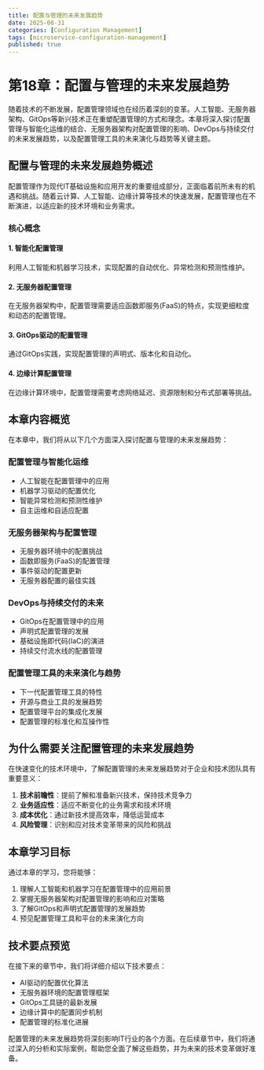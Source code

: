 ```yaml
---
title: 配置与管理的未来发展趋势
date: 2025-08-31
categories: [Configuration Management]
tags: [microservice-configuration-management]
published: true
---
```


# 第18章：配置与管理的未来发展趋势

随着技术的不断发展，配置管理领域也在经历着深刻的变革。人工智能、无服务器架构、GitOps等新兴技术正在重塑配置管理的方式和理念。本章将深入探讨配置管理与智能化运维的结合、无服务器架构对配置管理的影响、DevOps与持续交付的未来发展趋势，以及配置管理工具的未来演化与趋势等关键主题。

## 配置与管理的未来发展趋势概述

配置管理作为现代IT基础设施和应用开发的重要组成部分，正面临着前所未有的机遇和挑战。随着云计算、人工智能、边缘计算等技术的快速发展，配置管理也在不断演进，以适应新的技术环境和业务需求。

### 核心概念

#### 1. 智能化配置管理
利用人工智能和机器学习技术，实现配置的自动优化、异常检测和预测性维护。

#### 2. 无服务器配置管理
在无服务器架构中，配置管理需要适应函数即服务(FaaS)的特点，实现更细粒度和动态的配置管理。

#### 3. GitOps驱动的配置管理
通过GitOps实践，实现配置管理的声明式、版本化和自动化。

#### 4. 边缘计算配置管理
在边缘计算环境中，配置管理需要考虑网络延迟、资源限制和分布式部署等挑战。

## 本章内容概览

在本章中，我们将从以下几个方面深入探讨配置与管理的未来发展趋势：

### 配置管理与智能化运维
- 人工智能在配置管理中的应用
- 机器学习驱动的配置优化
- 智能异常检测和预测性维护
- 自主运维和自适应配置

### 无服务器架构与配置管理
- 无服务器环境中的配置挑战
- 函数即服务(FaaS)的配置管理
- 事件驱动的配置更新
- 无服务器配置的最佳实践

### DevOps与持续交付的未来
- GitOps在配置管理中的应用
- 声明式配置管理的发展
- 基础设施即代码(IaC)的演进
- 持续交付流水线的配置管理

### 配置管理工具的未来演化与趋势
- 下一代配置管理工具的特性
- 开源与商业工具的发展趋势
- 配置管理平台的集成化发展
- 配置管理的标准化和互操作性

## 为什么需要关注配置管理的未来发展趋势

在快速变化的技术环境中，了解配置管理的未来发展趋势对于企业和技术团队具有重要意义：

1. **技术前瞻性**：提前了解和准备新兴技术，保持技术竞争力
2. **业务适应性**：适应不断变化的业务需求和技术环境
3. **成本优化**：通过新技术提高效率，降低运营成本
4. **风险管理**：识别和应对技术变革带来的风险和挑战

## 本章学习目标

通过本章的学习，您将能够：

1. 理解人工智能和机器学习在配置管理中的应用前景
2. 掌握无服务器架构对配置管理的影响和应对策略
3. 了解GitOps和声明式配置管理的发展趋势
4. 预见配置管理工具和平台的未来演化方向

## 技术要点预览

在接下来的章节中，我们将详细介绍以下技术要点：

- AI驱动的配置优化算法
- 无服务器环境的配置管理框架
- GitOps工具链的最新发展
- 边缘计算中的配置同步机制
- 配置管理的标准化进展

配置管理的未来发展趋势将深刻影响IT行业的各个方面。在后续章节中，我们将通过深入的分析和实际案例，帮助您全面了解这些趋势，并为未来的技术变革做好准备。